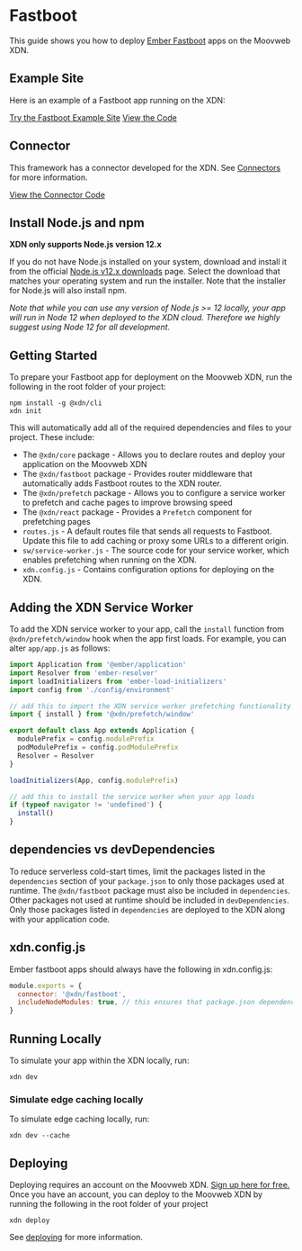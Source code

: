 # Fastboot

This guide shows you how to deploy [Ember Fastboot](https://ember-fastboot.com/) apps on the Moovweb XDN.

## Example Site

Here is an example of a Fastboot app running on the XDN:

[Try the Fastboot Example Site](https://moovweb-docs-xdn-ember-fastboot-example-default.moovweb-edge.io?button)
[View the Code](https://github.com/moovweb-docs/xdn-examples/tree/main/xdn-ember-fastboot-example?button)

## Connector

This framework has a connector developed for the XDN. See [Connectors](connectors) for more information.

[View the Connector Code](https://github.com/moovweb-docs/xdn-connectors/tree/main/xdn-fastboot-connector?button)

## Install Node.js and npm

**XDN only supports Node.js version 12.x**

If you do not have Node.js installed on your system, download and install it from the official [Node.js v12.x downloads](https://nodejs.org/dist/latest-v12.x/) page. Select the download that matches your operating system and run the installer. Note that the installer for Node.js will also install npm.

_Note that while you can use any version of Node.js >= 12 locally, your app will run in Node 12 when deployed to the XDN cloud. Therefore we highly suggest using Node 12 for all development._

## Getting Started

To prepare your Fastboot app for deployment on the Moovweb XDN, run the following in the root folder of your project:

```
npm install -g @xdn/cli
xdn init
```

This will automatically add all of the required dependencies and files to your project. These include:

- The `@xdn/core` package - Allows you to declare routes and deploy your application on the Moovweb XDN
- The `@xdn/fastboot` package - Provides router middleware that automatically adds Fastboot routes to the XDN router.
- The `@xdn/prefetch` package - Allows you to configure a service worker to prefetch and cache pages to improve browsing speed
- The `@xdn/react` package - Provides a `Prefetch` component for prefetching pages
- `routes.js` - A default routes file that sends all requests to Fastboot. Update this file to add caching or proxy some URLs to a different origin.
- `sw/service-worker.js` - The source code for your service worker, which enables prefetching when running on the XDN.
- `xdn.config.js` - Contains configuration options for deploying on the XDN.

## Adding the XDN Service Worker

To add the XDN service worker to your app, call the `install` function from `@xdn/prefetch/window` hook when the app first loads. For example, you can alter
`app/app.js` as follows:

```js
import Application from '@ember/application'
import Resolver from 'ember-resolver'
import loadInitializers from 'ember-load-initializers'
import config from './config/environment'

// add this to import the XDN service worker prefetching functionality
import { install } from '@xdn/prefetch/window'

export default class App extends Application {
  modulePrefix = config.modulePrefix
  podModulePrefix = config.podModulePrefix
  Resolver = Resolver
}

loadInitializers(App, config.modulePrefix)

// add this to install the service worker when your app loads
if (typeof navigator != 'undefined') {
  install()
}
```

## dependencies vs devDependencies

To reduce serverless cold-start times, limit the packages listed in the `dependencies` section of your `package.json` to only those packages used at runtime. The `@xdn/fastboot` package must also be included in `dependencies`. Other packages not used at runtime should be included in `devDependencies`. Only those packages listed in `dependencies` are deployed to the XDN along with your application code.

## xdn.config.js

Ember fastboot apps should always have the following in xdn.config.js:

```js
module.exports = {
  connector: '@xdn/fastboot',
  includeNodeModules: true, // this ensures that package.json dependencies are uploaded to the cloud
}
```

## Running Locally

To simulate your app within the XDN locally, run:

```
xdn dev
```

### Simulate edge caching locally

To simulate edge caching locally, run:

```
xdn dev --cache
```

## Deploying

Deploying requires an account on the Moovweb XDN. [Sign up here for free.](https://moovweb.app/signup) Once you have an account, you can deploy to the Moovweb XDN by running the following in the root folder of your project

```
xdn deploy
```

See [deploying](deploying) for more information.
